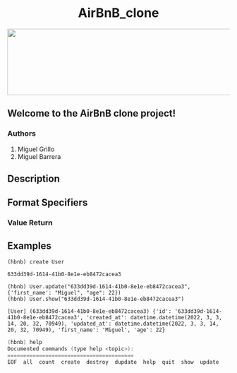 <h1 align="center"> AirBnB_clone </h1>
<img src="https://cutt.ly/BAgrgRL" height="150px" width="800px">


## Welcome to the AirBnB clone project!

### Authors
1. Miguel Grillo
2. Miguel Barrera


## Description



## Format Specifiers



### Value Return 

## Examples
```python3
(hbnb) create User
```
`633dd39d-1614-41b0-8e1e-eb8472cacea3`

```python3
(hbnb) User.update("633dd39d-1614-41b0-8e1e-eb8472cacea3", {'first_name': "Miguel", "age": 22})
(hbnb) User.show("633dd39d-1614-41b0-8e1e-eb8472cacea3")
```
`[User] (633dd39d-1614-41b0-8e1e-eb8472cacea3) {'id': '633dd39d-1614-41b0-8e1e-eb8472cacea3', 'created_at': datetime.datetime(2022, 3, 3, 14, 20, 32, 70949), 'updated_at': datetime.datetime(2022, 3, 3, 14, 20, 32, 70949), 'first_name': 'Miguel', 'age': 22}`
```c
(hbnb) help
Documented commands (type help <topic>):
========================================
EOF  all  count  create  destroy  dupdate  help  quit  show  update
